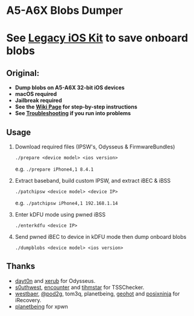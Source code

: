 # A5-A6X Blobs Dumper

# See [Legacy iOS Kit](https://github.com/LukeZGD/Legacy-iOS-Kit) to save onboard blobs

## Original:

- **Dump blobs on A5-A6X 32-bit iOS devices**
- **macOS required**
- **Jailbreak required**
- **See the [Wiki Page](https://github.com/RossDarker/A5-A6X-Blobs-Dumper/wiki) for step-by-step instructions**
- **See [Troubleshooting](https://github.com/RossDarker/A5-A6X-Blobs-Dumper/wiki/Troubleshooting) if you run into problems**

## Usage

 1. Download required files (IPSW's, Odysseus  & FirmwareBundles)
 
	`./prepare <device model> <ios version>` 
	
	e.g. `./prepare iPhone4,1 8.4.1`

 2. Extract baseband, build custom IPSW, and extract iBEC & iBSS
 
	`./patchipsw <device model> <device IP>`

	e.g. `./patchipsw iPhone4,1 192.168.1.14`

 3. Enter kDFU mode using pwned iBSS
 
	`./enterkdfu <device IP>`

 4. Send pwned iBEC to device in kDFU mode then dump onboard blobs
 
	`./dumpblobs <device model> <ios version>`


## Thanks
- [dayt0n](https://github.com/dayt0n) and [xerub](https://github.com/xerub) for Odysseus.
- [s0uthwest](https://github.com/s0uthwest), [encounter](https://github.com/encounter) and [tihmstar](https://github.com/tihmstar) for TSSChecker.
- [westbaer](https://github.com/westbaer), [@pod2g](https://twitter.com/pod2g), tom3q, planetbeing, [geohot](https://github.com/geohot) and [posixninja](https://github.com/posixninja) for iRecovery.
- [planetbeing](https://github.com/planetbeing) for xpwn
